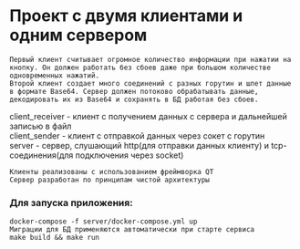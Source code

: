 # Проект с двумя клиентами и одним сервером

```
Первый клиент считывает огромное количество информации при нажатии на кнопку. Он должен работать без сбоев даже при большом количестве одновременных нажатий.
Второй клиент создает много соединений с разных горутин и шлет данные в формате Base64. Сервер должен потоково обрабатывать данные, декодировать их из Base64 и сохранять в БД работая без сбоев.
```

client_receiver - клиент с получением данных с сервера и дальнейшей записью в файл  
client_sender - клиент с отправкой данных через сокет с горутин  
server - сервер, слушающий http(для отправки данных клиенту) и tcp-соединения(для подключения через socket)  

```
Клиенты реализованы с использованием фреймворка QT
Сервер разработан по принципам чистой архитектуры
```

### Для запуска приложения:

```
docker-compose -f server/docker-compose.yml up
Миграции для БД применяются автоматически при старте сервиса
make build && make run
```
